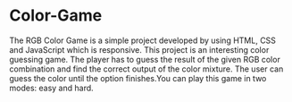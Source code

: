 # Color-Game
The RGB Color Game is a simple project developed by using HTML, CSS and JavaScript which is responsive. This project is an interesting color guessing game. The player has to guess the result of the given RGB color combination and find the correct output of the color mixture. The user can guess the color until the option finishes.You can play this game in two modes: easy and hard. 
